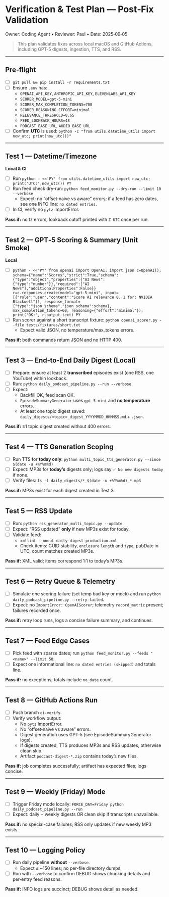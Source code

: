 
# Verification & Test Plan — Post‑Fix Validation
Owner: Coding Agent • Reviewer: Paul • Date: 2025‑09‑05

> This plan validates fixes across local macOS and GitHub Actions, including GPT‑5 digests, ingestion, TTS, and RSS.

---

## Pre‑flight
- [ ] `git pull && pip install -r requirements.txt`
- [ ] Ensure `.env` has:
  - `OPENAI_API_KEY`, `ANTHROPIC_API_KEY`, `ELEVENLABS_API_KEY`
  - `SCORER_MODEL=gpt-5-mini`
  - `SCORER_MAX_COMPLETION_TOKENS=700`
  - `SCORER_REASONING_EFFORT=minimal`
  - `RELEVANCE_THRESHOLD=0.65`
  - `FEED_LOOKBACK_HOURS=48`
  - `PODCAST_BASE_URL`, `AUDIO_BASE_URL`
- [ ] Confirm **UTC** is used: `python -c "from utils.datetime_utils import now_utc; print(now_utc())"`

---

## Test 1 — Datetime/Timezone
**Local & CI**

- [ ] Run `python - <<'PY'
from utils.datetime_utils import now_utc; print('UTC:',now_utc())
PY`
- [ ] Run feed check dry‑run: `python feed_monitor.py --dry-run --limit 10 --verbose`
  - Expect: no “offset‑naive vs aware” errors; if a feed has zero dates, see one INFO line: `no dated entries`.
- [ ] In CI, verify no `pytz` ImportError.

**Pass if:** no tz errors; lookback cutoff printed with `Z UTC` once per run.

---

## Test 2 — GPT‑5 Scoring & Summary (Unit Smoke)
**Local**

- [ ] `python - <<'PY'
from openai import OpenAI; import json
c=OpenAI(); schema={"name":"Scores","strict":True,"schema":{"type":"object","properties":{"AI News":{"type":"number"}},"required":["AI News"],"additionalProperties":False}}
r=c.responses.create(model="gpt-5-mini", input=[{"role":"user","content":"Score AI relevance 0..1 for: NVIDIA Blackwell"}], response_format={"type":"json_schema","json_schema":schema}, max_completion_tokens=60, reasoning={"effort":"minimal"}); print('OK:', r.output_text)
PY`
- [ ] Run scorer against a short transcript fixture: `python openai_scorer.py --file tests/fixtures/short.txt`
  - Expect valid JSON, no temperature/max_tokens errors.

**Pass if:** both commands return JSON and no HTTP 400.

---

## Test 3 — End‑to‑End Daily Digest (Local)
- [ ] Prepare: ensure at least 2 **transcribed** episodes exist (one RSS, one YouTube) within lookback.
- [ ] Run: `python daily_podcast_pipeline.py --run --verbose`
- [ ] Expect:
  - Backfill OK, feed scan OK.
  - `EpisodeSummaryGenerator` uses `gpt-5-mini` and **no temperature** errors.
  - At least one topic digest saved: `daily_digests/<topic>_digest_YYYYMMDD_HHMMSS.md` + `.json`.

**Pass if:** ≥1 topic digest created without 400 errors.

---

## Test 4 — TTS Generation Scoping
- [ ] Run TTS for **today only**: `python multi_topic_tts_generator.py --since $(date -u +%Y%m%d)`
- [ ] Expect: MP3s for **today’s** digests only; logs say `✅ No new digests today` if none.
- [ ] Verify files: `ls -l daily_digests/*_$(date -u +%Y%m%d)_*.mp3`

**Pass if:** MP3s exist for each digest created in Test 3.

---

## Test 5 — RSS Update
- [ ] Run: `python rss_generator_multi_topic.py --update`
- [ ] Expect: “RSS updated” **only** if new MP3s exist for today.
- [ ] Validate feed:
  - `xmllint --noout daily-digest-production.xml`
  - Check items: GUID stability, `enclosure` `length` and `type`, pubDate in UTC, count matches created MP3s.

**Pass if:** XML valid; items correspond 1:1 to today’s MP3s.

---

## Test 6 — Retry Queue & Telemetry
- [ ] Simulate one scoring failure (set temp bad key or mock) and run `python daily_podcast_pipeline.py --retry-failed`.
- [ ] Expect: no `ImportError: OpenAIScorer`; telemetry `record_metric` present; failures recorded once.

**Pass if:** retry loop runs, logs a concise failure summary, and continues.

---

## Test 7 — Feed Edge Cases
- [ ] Pick feed with sparse dates; run `python feed_monitor.py --feeds "<name>" --limit 50`.
- [ ] Expect one informational line: `no dated entries (skipped)` and totals line.

**Pass if:** no exceptions; totals include `no_date` count.

---

## Test 8 — GitHub Actions Run
- [ ] Push branch `ci-verify`.
- [ ] Verify workflow output:
  - No `pytz` ImportError.
  - No “offset‑naive vs aware” errors.
  - Digest generation uses GPT‑5 (see EpisodeSummaryGenerator logs).
  - If digests created, TTS produces MP3s and RSS updates, otherwise clean skip.
  - Artifact `podcast-digest-*.zip` contains today’s new files.

**Pass if:** job completes successfully; artifact has expected files; logs concise.

---

## Test 9 — Weekly (Friday) Mode
- [ ] Trigger Friday mode locally: `FORCE_DAY=Friday python daily_podcast_pipeline.py --run`
- [ ] Expect: daily + weekly digests OR clean skip if transcripts unavailable.

**Pass if:** no special-case failures; RSS only updates if new weekly MP3 exists.

---

## Test 10 — Logging Policy
- [ ] Run daily pipeline **without** `--verbose`.
  - Expect ≤ ~150 lines; no per-file directory dumps.
- [ ] Run with `--verbose` to confirm DEBUG shows chunking details and per‑entry feed reasons.

**Pass if:** INFO logs are succinct; DEBUG shows detail as needed.
